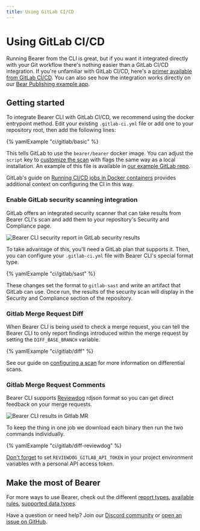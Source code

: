 ```yaml
---
title: Using GitLab CI/CD
---
```


# Using GitLab CI/CD


Running Bearer from the CLI is great, but if you want it integrated directly with your Git workflow there's nothing easier than a GitLab CI/CD integration. If you're unfamiliar with GitLab CI/CD, here's a [primer available from GitLab CI/CD](https://docs.gitlab.com/ee/ci/). You can also see how the integration works directly on our [Bear Publishing example app](https://gitlab.com/bearer/bear-publishing/-/blob/main/.gitlab-ci.yml).

## Getting started

To integrate Bearer CLI with GitLab CI/CD, we recommend using the docker entrypoint method. Edit your existing `.gitlab-ci.yml` file or add one to your repository root, then add the following lines:

{% yamlExample "ci/gitlab/basic" %}

This tells GitLab to use the `bearer/bearer` docker image. You can adjust the `script` key to [customize the scan](/guides/configure-scan/) with flags the same way as a local installation. An example of this file is available in [our example GitLab repo](https://gitlab.com/bearer/bear-publishing/-/tree/main).

GitLab's guide on [Running CI/CD jobs in Docker containers](https://docs.gitlab.com/ee/ci/docker/using_docker_images.html) provides additional context on configuring the CI in this way.

### Enable GitLab security scanning integration

GitLab offers an integrated security scanner that can take results from Bearer CLI's scan and add them to your repository's Security and Compliance page.

![Bearer CLI security report in GitLab security results](/assets/img/gitlab-code-scanning.jpg)

To take advantage of this, you'll need a GitLab plan that supports it. Then, you can configure your `.gitlab-ci.yml` file with Bearer CLI's special format type.

{% yamlExample "ci/gitlab/sast" %}

These changes set the format to `gitlab-sast` and write an artifact that GitLab can use. Once run, the results of the security scan will display in the Security and Compliance section of the repository.

### Gitlab Merge Request Diff

When Bearer CLI is being used to check a merge request, you can tell the Bearer
CLI to only report findings introduced within the merge request by setting the
`DIFF_BASE_BRANCH` variable.

{% yamlExample "ci/gitlab/diff" %}

See our guide on [configuring a scan](/guides/configure-scan#only-report-new-findings-on-a-branch)
for more information on differential scans.

### Gitlab Merge Request Comments

Bearer CLI supports [Reviewdog](https://github.com/reviewdog/reviewdog) rdjson format so you can get direct feedback on your merge requests.

![Bearer CLI results in Gitlab MR](/assets/img/gl-mr-review.png)

To keep the thing in one job we download each binary then run the two commands individually.

{% yamlExample "ci/gitlab/diff-reviewdog" %}

[Don't forget](https://github.com/reviewdog/reviewdog#reporter-gitlab-mergerequest-discussions--reportergitlab-mr-discussion) to set `REVIEWDOG_GITLAB_API_TOKEN` in your project environment variables with a personal API access token.

## Make the most of Bearer

For more ways to use Bearer, check out the different [report types](/explanations/reports/), [available rules](/reference/rules/), [supported data types](/reference/datatypes/).

Have a question or need help? Join our [Discord community](https://discord.gg/eaHZBJUXRF) or [open an issue on GitHub](https://github.com/Bearer/bearer/issues).


